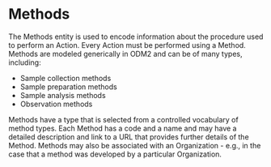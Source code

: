 Methods
=======

The Methods entity is used to encode information about the procedure used to perform an Action. Every Action must be performed using a Method. Methods are modeled generically in ODM2 and can be of many types, including:

* Sample collection methods
* Sample preparation methods
* Sample analysis methods
* Observation methods

Methods have a type that is selected from a controlled vocabulary of method types. Each Method has a code and a name and may have a detailed description and link to a URL that provides further details of the Method. Methods may also be associated with an Organization - e.g., in the case that a method was developed by a particular Organization.